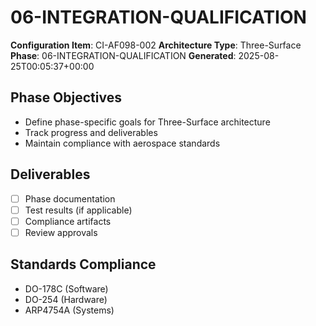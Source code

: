 # 06-INTEGRATION-QUALIFICATION

**Configuration Item**: CI-AF098-002
**Architecture Type**: Three-Surface
**Phase**: 06-INTEGRATION-QUALIFICATION
**Generated**: 2025-08-25T00:05:37+00:00

## Phase Objectives
- Define phase-specific goals for Three-Surface architecture
- Track progress and deliverables
- Maintain compliance with aerospace standards

## Deliverables
- [ ] Phase documentation
- [ ] Test results (if applicable)
- [ ] Compliance artifacts
- [ ] Review approvals

## Standards Compliance
- DO-178C (Software)
- DO-254 (Hardware)
- ARP4754A (Systems)
